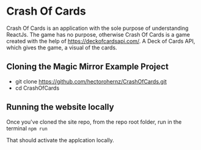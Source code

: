 # Crash Of Cards 

Crash Of Cards is an application with the sole purpose of understanding ReactJs. The game has no purpose, otherwise Crash Of Cards is a game created with the help of https://deckofcardsapi.com/. A Deck of Cards API, which gives the game, a visual of the cards. 

## Cloning the Magic Mirror Example Project

- git clone https://github.com/hectorohernz/CrashOfCards.git
- cd CrashOfCards

## Running the website locally

Once you've cloned the site repo, from the repo root folder, run in the terminal 
`npm run`

That should activate the applcation locally. 

